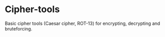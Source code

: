 # Cipher-tools
Basic cipher tools (Caesar cipher,  ROT-13) for encrypting, decrypting and bruteforcing.
